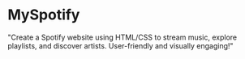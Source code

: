 # MySpotify
 "Create a  Spotify website using HTML/CSS to stream music, explore playlists, and discover artists. User-friendly and visually engaging!"
